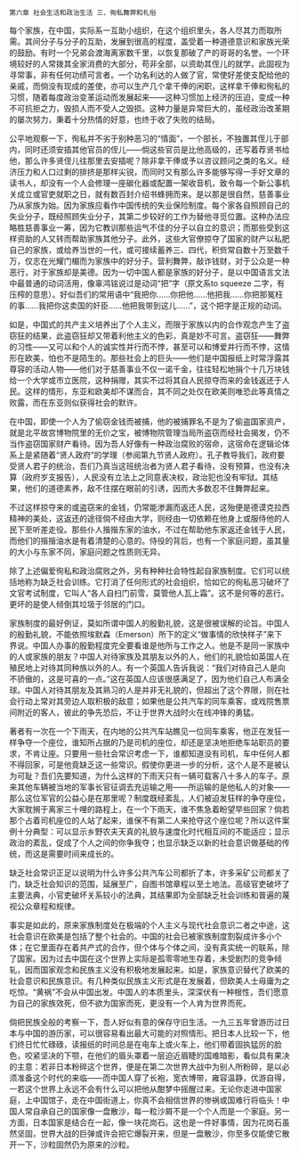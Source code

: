     第六章 社会生活和政治生活 三、徇私舞弊和礼俗 

   每个家族，在中国，实际系一互助小组织，在这个组织里头，各人尽其力而取所需。其间分子与分子的互助，发展到很高的程度，盖受着一种道德意识和家族光荣的鼓励。有时一个兄弟会渡海离家数千里，以恢复那破了产的哥哥的名誉。一个环境较好的人常拨其全家消费的大部分，苟非全部，以资助其侄儿的就学，此固视为寻常事，非有任何功绩可言者。一个功名利达的人做了官，常使好差使支配给他的亲戚，而倘没有现成的差使，亦可以生产几个拿干俸的闲职，这样拿干俸和徇私的习惯，随着每度政治变革运动而发展起来——这种习惯加上经济的压迫，变成一种不可抗拒之力，毁损人而不受人之毁损。这种力量是异常巨大的，虽经政治改革期的屡次努力，秉着十分热情的好意，也终于收了失败的结局。

   公平地观察一下，徇私并不劣于别种恶习的“情面”，一个部长，不独置其侄儿于部内，同时还须安插其他官员的侄儿——倘这些官员是比他高级的，还写着荐贤书给他，那么许多贤侄儿往那里去安插呢？除非拿干俸或予以咨议顾问之类的名义。经济压力和人口过剩的排挤是那样尖锐，而同时又有那么许多能够写得一手好文章的读书人，却没有一个人会修理一座碳化器或配置一架收音机，致令每一个新公事机关成立或官吏就职之日，就有数百封介绍书蜂拥而来。是以那是很自然，慈善事业乃从家族为始。因为家族应看作中国传统的失业保险制度。每个家各自照顾自己的失业分子，既经照顾失业分子，其第二步较好的工作为替他寻觅位置。这种办法应略胜慈善事业一筹，因为它教训那些运气不佳的分子以自立的意识；而那些受到这样资助的人又转而帮助家族其他分子。此外，这些大官僚掠夺了国家的财产以私肥自己的家族，或给养当世的一代，或可接续蓄养三、四代，积赀常自数十万至数千万，仅志在光耀门楣而为家族中的好分子。营利舞弊，敲诈钱财，对于公众是一种恶行，对于家族却是美德。因为一切中国人都是家族的好分子，是以中国语言文法中最普通的动词活用，像辜鸿铭说过是动词“把”字（原文系to squeeze 二字，有压榨的意思）。好似吾们的常用语中“我把你……你把他……他把我……你把那冤枉的事……我把你这卖国的奸臣……他把我带到这儿……”，这个把字是正规的动词。

   如是，中国式的共产主义培养出了个人主义，而限于家族以内的合作观念产生了盗窃狂的结果，此盗窃狂却又带着利他主义的色彩，真是妙不可言。盗窃狂——舞弊的习性——又可以和个人的诚实性并行而不悖，甚至可以和博爱并行而不悖，这情形在欧美，怕也不是陌生的。那些社会上的巨头——他们是中国报纸上时常浮露其尊容的活动人物——他们对于慈善事业不仅一诺千金，往往轻松地捐个十几万块钱给一个大学或市立医院，这种捐赠，其实不过将其自人民掠夺而来的金钱返还于人民。这样的情形，东亚和欧美却不谋而合，其不同之处仅在欧美则唯恐此等真情之败露，而在东亚则似获得社会的默许。

   在中国，即使一个人为了偷窃金钱而被捕，他的被捕罪名不是为了偷盗国家资产，就是北平故宫博物院里的无价之宝，被博物院管理当局所盗窃而经社会揭发，仍不当作盗窃国家财产看待。因为吾人好像有一种政治腐败的宿命，这宿命在逻辑论体系上是紧随着“贤人政府”的学理（参阅第九节贤人政府）。孔子教导我们，政府要受贤人君子的统治，吾们乃真当这班统治者为贤人君子看待，没有预算，也没有决算（政府岁支报告），人民没有立法上之同意表决权，政治犯也没有牢狱。其结果，他们的道德素养，敌不住摆在眼前的引诱，因而大多数忍不住舞弊起来。

   不过这样掠夺来的或盗窃来的金钱，仍常能渗漏而返还人民，这殆便是德谟克拉西精神的美处，这返还的途径倘不经由大学，则经由一切依赖在他身上或服侍他的人民下至听差走役。那些仆人揩揩东家的油水，不过在帮助他东家返还金钱于人民，而他们的揩揩油水是有着清楚的心意的。侍役的背后，也有一个家庭问题，虽其量的大小与东家不同，家庭问题之性质则无异。

   除了上述偏爱徇私和政治腐败之外，另有种种社会特性起自家族制度。它们可以统括地称为缺乏社会训练。它打消了任何形式的社会组织，恰如它的徇私恶习破坏了文官考试制度，它叫人“各人自扫门前雪，莫管他人瓦上霜”。这不是何等的恶行。更坏的是使人倾倒其垃圾于邻居的门口。

   家族制度的最好例证，莫如所谓中国人的殷勤礼貌，这是很被误解的论旨。中国人的殷勤礼貌，不能依照埃默森（Emerson）所下的定义“做事情的欣快样子”来下界说。中国人办事的殷勤程度完全要看谁是他所与工作之人。他是不是同一家族中的人或家族的朋友？中国人对待家族及其朋友以外的人，他们的礼貌恰如英国人在殖民地上对待其同种族以外的人。有一个英国人告诉我说：“我们对待自己人是向不骄傲的，这是可喜的一点。”这在英国人应该很感满足了，因为他们自己人布满全球。中国人对待其朋友及其熟习的人是并非无礼貌的，但超出了这个界限，则在社会行动上常对其旁边人取积极的敌意；如果他是公共汽车的同车乘客，或戏院售票间附近的客人，彼此的争先恐后，不让于世界大战时火在线冲锋的勇猛。

   著者有一次在一个下雨天，在内地的公共汽车站瞧见一位同车乘客，他正在发狂一样争夺一个座位，谁知所占据的乃是司机的座位，却还是坚决地拒绝车站职员的要求，不肯让座。只要用一些社会常识考虑一下，谁都知道没有司机，车中任何人都不得回家，可是他竟缺乏这一些常识。假使你更进一步的分析，这个人是不是被认为可耻？吾们先要知道，为什么这样的下雨天只有一辆可载客八十多人的车子。原来其他车辆被当地的军事长官征调去充运输之用——所运输的是他私人的对象——那么这位军官的公益心是在那里呢？制度既经紊乱，人们被迫发狂样的争夺座位，大家耽搁于离家三十哩的路程上，在一个下雨天，谁不焦急着盼望早些回家？倘若那个占着司机座位的人站了起来，谁保不有第二人来抢夺这个座位呢？所以这件案例十分典型：可以显示乡野农夫天真的礼貌与速度化时代相互间的不能适应；显示政治的紊乱，促成了个人之间的你争我夺；也显示缺乏以新的社会意识做基础的传统，而这是需要时间来成长的。

   缺乏社会常识正足以说明为什么许多公共汽车公司都折了本，许多采矿公司都关了门，缺乏社会知识的范围，延展至广，自图书馆章程以至土地法。高级官吏破坏了主要法典，小官吏破坏关系较小的法典，其结果即为全部缺乏社会训练和普遍的蔑视公众章程和规律。

   事实是如此的，原来家族制度处在极端的个人主义与现代社会意识二者之中途，这社会意识在欧美是包括了整个社会的。中国的社会已被家族制度割裂成许多小个体；在它里面存在着共产式的合作，但个体与个体之间，没有真实统一的联系，除了国家。因为过去中国在这个世界上实际是孤零零地生存着，未受剧烈的竞争倾轧，因而国家观念和民族主义没有积极地发展起来。如是，家族意识替代了欧美的社会意识和民族意识。有几种类似民族主义形式是在发展着，但欧美人士毋庸为之吃惊。“黄祸”不会从中国出发。中国人的本质里头，深深伏有一种根性，吾们愿意为自己的家族效死，但不欲为国家而死，更没有一个人肯为世界而死。

   倘把民族全般的考察一下，吾人好似有意的保存守旧生活。一九三五年曾游历过日本与中国的游历家，可以很容易看出最大可能的对照情形。把日本人比较一下，他们终日忙忙碌碌，读报纸的时间总是在电车上或火车上，他们带着固执猛厉的脸色，咬紧坚决的下颚，在他们的眉头罩着一层迫近眉睫的国难暗影，看似具有果决的主意：若非日本粉碎这个世界，便是在第二次世界大战中为别人所粉碎，是以必须准备这个时代的来临——而中国人穿了长袍，宽衣博带，雍容温静，优游自得，一若这个世界上永远不会有什么可以把他从酣梦中摇醒过来。无论你走进中国家庭，上中国馆子，走在中国街道上，你真不会相信世界的惨祸或国难行将临头！中国人常自承自己的国家像一盘散沙，每一粒沙屑不是一个个人而是一个家庭。另一方面，日本国家是结合在一起，像一块花岗石。这也是一件好事情，因为花岗石虽然坚固，世界大战的巨弹或许会把它爆裂开来，但是一盘散沙，你至多仅能使它散开一下，沙粒固然仍为原来的沙粒。

